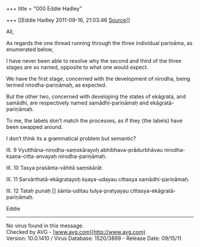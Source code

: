 +++
title = "000 Eddie Hadley"

+++
[[Eddie Hadley	2011-09-16, 21:03:46 [Source](https://groups.google.com/g/samskrita/c/Lf5AjBtty0g)]]



All,



As regards the one thread running through the three individual pariṇāma, as enumerated below,

I have never been able to resolve why the second and third of the three stages are so named, opposite to what one would expect.



We have the first stage, concerned with the development of nirodha, being termed nirodha-pariṇāmaḥ, as expected.



But the other two, concerned with developing the states of ekāgrata, and samādhi, are respectively named samādhi-pariṇāmaḥ and ekāgratā-pariṇāmaḥ.



To me, the labels don’t match the processes, as if they (the labels) have been swapped around.



I don’t think its a grammatical problem but semantic?





 III. 9 Vyutthāna-nirodha-saṃskārayoḥ abhibhava-prādurbhāvau nirodha-kṣaṇa-citta-anvayaḥ nirodha-pariṇāmaḥ.

 III. 10 Tasya praśānta-vāhitā saṃskārāt.

 III. 11 Sarvārthatā-ekāgratayoḥ kṣaya-udayau cittasya samādhi-pariṇāmaḥ.

 III. 12 Tataḥ punaḥ \[\] śānta-uditau tulya-pratyayau cittasya-ekāgratā-pariṇāmaḥ.





Eddie



------------------------------------------------------------------------

No virus found in this message.  
Checked by AVG - [www.avg.com](http://www.avg.com)  
Version: 10.0.1410 / Virus Database: 1520/3899 - Release Date: 09/15/11

